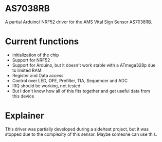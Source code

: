 # AS7038RB
A partial Arduino/ NRF52 driver for the AMS Vital Sign Sensor AS7038RB.
# Current functions
- Initialization of the chip
- Support for NRF52
- Support for Arduino, but it doesn't work stable with a ATmega328p due to limited RAM
- Register and Data access
- Control over LED, OFE, Prefilter, TIA, Sequencer and ADC
- IRQ should be working, not tested
- But I don't know how all of this fits together and get useful data from this device

# Explainer
This driver was partially developed during a side/test project, but it was stopped due to the complexity of this sensor. Maybe someone can use this.

